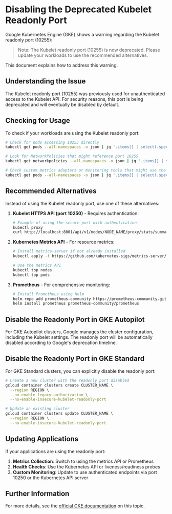 # Disabling the Deprecated Kubelet Readonly Port

Google Kubernetes Engine (GKE) shows a warning regarding the Kubelet readonly port (10255):

> Note: The Kubelet readonly port (10255) is now deprecated. Please update your workloads to use the recommended alternatives.

This document explains how to address this warning.

## Understanding the Issue

The Kubelet readonly port (10255) was previously used for unauthenticated access to the Kubelet API. For security reasons, this port is being deprecated and will eventually be disabled by default.

## Checking for Usage

To check if your workloads are using the Kubelet readonly port:

```bash
# Check for pods accessing 10255 directly
kubectl get pods --all-namespaces -o json | jq '.items[] | select(.spec.containers[].env[]?.value | contains(":10255"))'

# Look for NetworkPolicies that might reference port 10255
kubectl get networkpolicies --all-namespaces -o json | jq '.items[] | select(.spec | tostring | contains("10255"))'

# Check custom metrics adapters or monitoring tools that might use the readonly port
kubectl get pods --all-namespaces -o json | jq '.items[] | select(.spec | tostring | contains("10255"))'
```

## Recommended Alternatives

Instead of using the Kubelet readonly port, use one of these alternatives:

1. **Kubelet HTTPS API (port 10250)** - Requires authentication:
   ```bash
   # Example of using the secure port with authentication
   kubectl proxy
   curl http://localhost:8001/api/v1/nodes/NODE_NAME/proxy/stats/summary
   ```

2. **Kubernetes Metrics API** - For resource metrics:
   ```bash
   # Install metrics-server if not already installed
   kubectl apply -f https://github.com/kubernetes-sigs/metrics-server/releases/latest/download/components.yaml
   
   # Use the metrics API
   kubectl top nodes
   kubectl top pods
   ```

3. **Prometheus** - For comprehensive monitoring:
   ```bash
   # Install Prometheus using Helm
   helm repo add prometheus-community https://prometheus-community.github.io/helm-charts
   helm install prometheus prometheus-community/prometheus
   ```

## Disable the Readonly Port in GKE Autopilot

For GKE Autopilot clusters, Google manages the cluster configuration, including the Kubelet settings. The readonly port will be automatically disabled according to Google's deprecation timeline.

## Disable the Readonly Port in GKE Standard

For GKE Standard clusters, you can explicitly disable the readonly port:

```bash
# Create a new cluster with the readonly port disabled
gcloud container clusters create CLUSTER_NAME \
  --region REGION \
  --no-enable-legacy-authorization \
  --no-enable-insecure-kubelet-readonly-port

# Update an existing cluster
gcloud container clusters update CLUSTER_NAME \
  --region REGION \
  --no-enable-insecure-kubelet-readonly-port
```

## Updating Applications

If your applications are using the readonly port:

1. **Metrics Collection**: Switch to using the metrics API or Prometheus
2. **Health Checks**: Use the Kubernetes API or liveness/readiness probes
3. **Custom Monitoring**: Update to use authenticated endpoints via port 10250 or the Kubernetes API server

## Further Information

For more details, see the [official GKE documentation](https://cloud.google.com/kubernetes-engine/docs/how-to/disable-kubelet-readonly-port) on this topic.